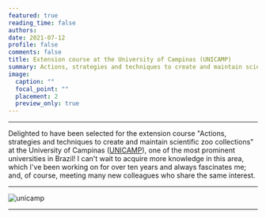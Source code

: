 ```yaml
---
featured: true
reading_time: false
authors:
date: 2021-07-12
profile: false
comments: false
title: Extension course at the University of Campinas (UNICAMP)
summary: Actions, strategies and techniques to create and maintain scientific zoo collections
image:
  caption: ""
  focal_point: ""
  placement: 2
  preview_only: true
---
```


---

Delighted to have been selected for the extension course "Actions, strategies and techniques to create and maintain scientific zoo collections" at the University of Campinas 
([UNICAMP](https://www.ib.unicamp.br/)), one of the most prominent universities in Brazil! I can't wait to acquire more knowledge in this area, which I've been working 
on for over ten years and always fascinates me; and, of course, meeting many new colleagues who share the same interest.

---

![unicamp](https://raw.githubusercontent.com/rosanafcunha/rosanafcunha/master/content/post/unicamp/featured.png "unicamp")

---
